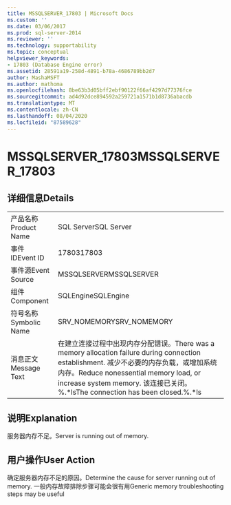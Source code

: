```yaml
---
title: MSSQLSERVER_17803 | Microsoft Docs
ms.custom: ''
ms.date: 03/06/2017
ms.prod: sql-server-2014
ms.reviewer: ''
ms.technology: supportability
ms.topic: conceptual
helpviewer_keywords:
- 17803 (Database Engine error)
ms.assetid: 28591a19-258d-4891-b78a-4686789bb2d7
author: MashaMSFT
ms.author: mathoma
ms.openlocfilehash: 8be63b3d05bff2ebf90122f66af4297d77376fce
ms.sourcegitcommit: ad4d92dce894592a259721a1571b1d8736abacdb
ms.translationtype: MT
ms.contentlocale: zh-CN
ms.lasthandoff: 08/04/2020
ms.locfileid: "87589628"
---
```

# <a name="mssqlserver_17803"></a><span data-ttu-id="44b75-102">MSSQLSERVER_17803</span><span class="sxs-lookup"><span data-stu-id="44b75-102">MSSQLSERVER_17803</span></span>
    
## <a name="details"></a><span data-ttu-id="44b75-103">详细信息</span><span class="sxs-lookup"><span data-stu-id="44b75-103">Details</span></span>  
  
|||  
|-|-|  
|<span data-ttu-id="44b75-104">产品名称</span><span class="sxs-lookup"><span data-stu-id="44b75-104">Product Name</span></span>|<span data-ttu-id="44b75-105">SQL Server</span><span class="sxs-lookup"><span data-stu-id="44b75-105">SQL Server</span></span>|  
|<span data-ttu-id="44b75-106">事件 ID</span><span class="sxs-lookup"><span data-stu-id="44b75-106">Event ID</span></span>|<span data-ttu-id="44b75-107">17803</span><span class="sxs-lookup"><span data-stu-id="44b75-107">17803</span></span>|  
|<span data-ttu-id="44b75-108">事件源</span><span class="sxs-lookup"><span data-stu-id="44b75-108">Event Source</span></span>|<span data-ttu-id="44b75-109">MSSQLSERVER</span><span class="sxs-lookup"><span data-stu-id="44b75-109">MSSQLSERVER</span></span>|  
|<span data-ttu-id="44b75-110">组件</span><span class="sxs-lookup"><span data-stu-id="44b75-110">Component</span></span>|<span data-ttu-id="44b75-111">SQLEngine</span><span class="sxs-lookup"><span data-stu-id="44b75-111">SQLEngine</span></span>|  
|<span data-ttu-id="44b75-112">符号名称</span><span class="sxs-lookup"><span data-stu-id="44b75-112">Symbolic Name</span></span>|<span data-ttu-id="44b75-113">SRV_NOMEMORY</span><span class="sxs-lookup"><span data-stu-id="44b75-113">SRV_NOMEMORY</span></span>|  
|<span data-ttu-id="44b75-114">消息正文</span><span class="sxs-lookup"><span data-stu-id="44b75-114">Message Text</span></span>|<span data-ttu-id="44b75-115">在建立连接过程中出现内存分配错误。</span><span class="sxs-lookup"><span data-stu-id="44b75-115">There was a memory allocation failure during connection establishment.</span></span> <span data-ttu-id="44b75-116">减少不必要的内存负载，或增加系统内存。</span><span class="sxs-lookup"><span data-stu-id="44b75-116">Reduce nonessential memory load, or increase system memory.</span></span> <span data-ttu-id="44b75-117">该连接已关闭。%.\*ls</span><span class="sxs-lookup"><span data-stu-id="44b75-117">The connection has been closed.%.\*ls</span></span>|  
  
## <a name="explanation"></a><span data-ttu-id="44b75-118">说明</span><span class="sxs-lookup"><span data-stu-id="44b75-118">Explanation</span></span>  
 <span data-ttu-id="44b75-119">服务器内存不足。</span><span class="sxs-lookup"><span data-stu-id="44b75-119">Server is running out of memory.</span></span>  
  
## <a name="user-action"></a><span data-ttu-id="44b75-120">用户操作</span><span class="sxs-lookup"><span data-stu-id="44b75-120">User Action</span></span>  
 <span data-ttu-id="44b75-121">确定服务器内存不足的原因。</span><span class="sxs-lookup"><span data-stu-id="44b75-121">Determine the cause for server running out of memory.</span></span> <span data-ttu-id="44b75-122">一般内存故障排除步骤可能会很有用</span><span class="sxs-lookup"><span data-stu-id="44b75-122">Generic memory troubleshooting steps may be useful</span></span>  
  
  
